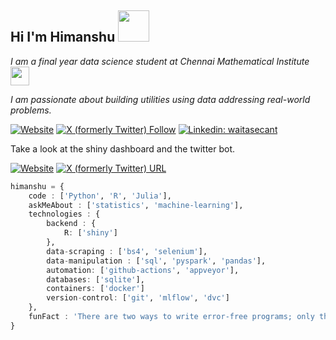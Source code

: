 ## Hi I'm Himanshu <img src="https://media.tenor.com/ayW7x9oAjncAAAAj/after-effects-running.gif" width="50">

*I am a final year data science student at Chennai Mathematical Institute <img src="https://pbs.twimg.com/media/GIJTGMtXUAEr0eG?format=png&name=120x120" width="30">*

*I am passionate about building utilities using data addressing real-world problems.*

[![Website](https://img.shields.io/website?url=https%3A%2F%2Fgoogle.com&up_message=page&up_color=blue&down_message=page&down_color=blue&label=home)](https://waitasecant.github.io/)
[![X (formerly Twitter) Follow](https://img.shields.io/twitter/follow/waitasecant?label=Follow%20%40waitasecant)](https://twitter.com/intent/follow?screen_name=waitasecant)
[![Linkedin: waitasecant](https://img.shields.io/badge/LinkedIn-waitasecant-white?style=flat&labelColor=blue&link=https%3A%2F%2Flinkedin.com%2Fin%2Fwaitasecant%2F)](https://www.linkedin.com/in/waitasecant/)

Take a look at the shiny dashboard and the twitter bot.

[![Website](https://img.shields.io/website?url=https%3A%2F%2Fgoogle.com&up_message=dashboard&up_color=neon&down_message=dashboard&down_color=neon&label=shiny)](https://waitasecant.shinyapps.io/myapp)
[![X (formerly Twitter) URL](https://img.shields.io/twitter/url?url=https%3A%2F%2Ftwitter.com%2Fdelhiairquality&label=DelhiAirQuality)](https://twitter.com/intent/follow?screen_name=delhiairquality)

```julia
himanshu = {
    code : ['Python', 'R', 'Julia'],
    askMeAbout : ['statistics', 'machine-learning'],
    technologies : {
        backend : {
            R: ['shiny']
        },
        data-scraping : ['bs4', 'selenium'],
        data-manipulation : ['sql', 'pyspark', 'pandas'],
        automation: ['github-actions', 'appveyor'],
        databases: ['sqlite'],
        containers: ['docker']
        version-control: ['git', 'mlflow', 'dvc']
    },
    funFact : 'There are two ways to write error-free programs; only the third one works'
}
```
